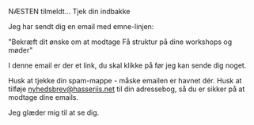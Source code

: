 NÆSTEN tilmeldt... Tjek din indbakke

Jeg har sendt dig en email med emne-linjen:

"Bekræft dit ønske om at modtage Få struktur på dine workshops og møder"

I denne email er der et link, du skal klikke på før jeg kan sende dig noget.

Husk at tjekke din spam-mappe - måske emailen er havnet dér.
Husk at tilføje nyhedsbrev@hasseriis.net til din adressebog, så du er sikker på at modtage dine emails.

Jeg glæder mig til at se dig.
